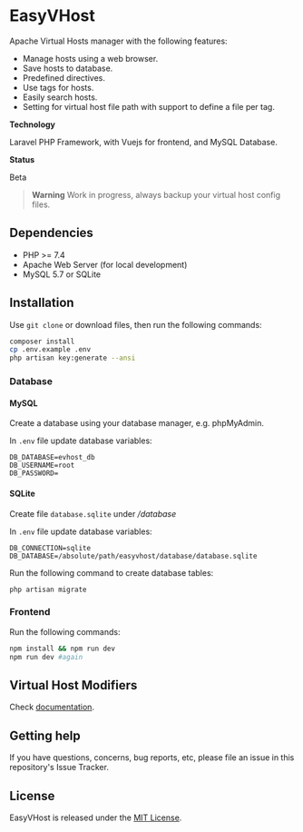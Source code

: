 # EasyVHost

Apache Virtual Hosts manager with the following features:

- Manage hosts using a web browser.
- Save hosts to database.
- Predefined directives.
- Use tags for hosts.
- Easily search hosts.
- Setting for virtual host file path with support to define a file per tag.

**Technology**

Laravel PHP Framework, with Vuejs for frontend, and MySQL Database.

**Status**

Beta

> **Warning**
> Work in progress, always backup your virtual host config files.

## Dependencies

- PHP >= 7.4
- Apache Web Server (for local development)
- MySQL 5.7 or SQLite

## Installation

Use `git clone` or download files, then run the following commands:

```bash
composer install
cp .env.example .env
php artisan key:generate --ansi
```

### Database

#### MySQL

Create a database using your database manager, e.g. phpMyAdmin.

In `.env` file update database variables:

```.env
DB_DATABASE=evhost_db
DB_USERNAME=root
DB_PASSWORD=
```
#### SQLite

Create file `database.sqlite` under */database*

In `.env` file update database variables:

```.env
DB_CONNECTION=sqlite
DB_DATABASE=/absolute/path/easyvhost/database/database.sqlite
```

Run the following command to create database tables:

```php artisan migrate```

### Frontend

Run the following commands:

```bash
npm install && npm run dev
npm run dev #again
```

## Virtual Host Modifiers

Check [documentation](modifiers/README.md).

## Getting help

If you have questions, concerns, bug reports, etc, please file an issue in this repository's Issue Tracker.

## License

EasyVHost is released under the [MIT License](https://opensource.org/licenses/MIT).